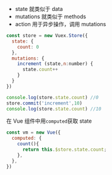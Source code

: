 
- state 就类似于 data
- mutations 就类似于 methods
- action 用于异步操作，调用 mutations

```javascript
const store = new Vuex.Store({
  state: {		
    count: 0
  },
  mutations: {  
    increment (state,n:number) {
      state.count++
    }
  }
})

console.log(store.state.count) //0
store.commit('increment',10) 
console.log(store.state.count) //10
```

在 Vue 组件中用`computed`获取 state
```javascript
const vm = new Vue({
  computed: {
    count(){
      return this.$store.state.count;
    },
  },
})
```